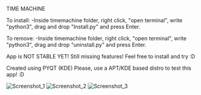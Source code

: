 TIME MACHINE

To install:
-Inside timemachine folder, right click, "open terminal", write "python3", drag and drop "Install.py" and press Enter.

To remove:
-Inside timemachine folder, right click, "open terminal", write "python3", drag and drop "uninstall.py" and press Enter.

App is NOT STABLE YET!
Still missing features!
Feel free to install and try :D

Created using PYQT (KDE)
Please, use a APT/KDE based distro to test this app! :D

![Screenshot_1](https://user-images.githubusercontent.com/66172718/139929323-37568a5e-7525-4418-ac23-b5a09765180d.png)
![Screenshot_2](https://user-images.githubusercontent.com/66172718/139929074-a3650468-1194-466c-bf1c-e41472160811.png)
![Screenshot_3](https://user-images.githubusercontent.com/66172718/139649230-23ee3017-ea2c-407f-a578-04d9ec1b9af9.png)
